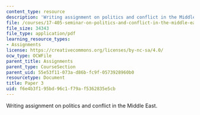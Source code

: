 ```yaml
---
content_type: resource
description: 'Writing assignment on politics and conflict in the Middle East. '
file: /courses/17-405-seminar-on-politics-and-conflict-in-the-middle-east-fall-2003/f6e4b3f195bd96c1f79af5362835e5cb_paper3topics03.pdf
file_size: 34343
file_type: application/pdf
learning_resource_types:
- Assignments
license: https://creativecommons.org/licenses/by-nc-sa/4.0/
ocw_type: OCWFile
parent_title: Assignments
parent_type: CourseSection
parent_uid: 55e53f11-073a-d86b-fc9f-0573928960b0
resourcetype: Document
title: Paper 3
uid: f6e4b3f1-95bd-96c1-f79a-f5362835e5cb
---
```

Writing assignment on politics and conflict in the Middle East. 